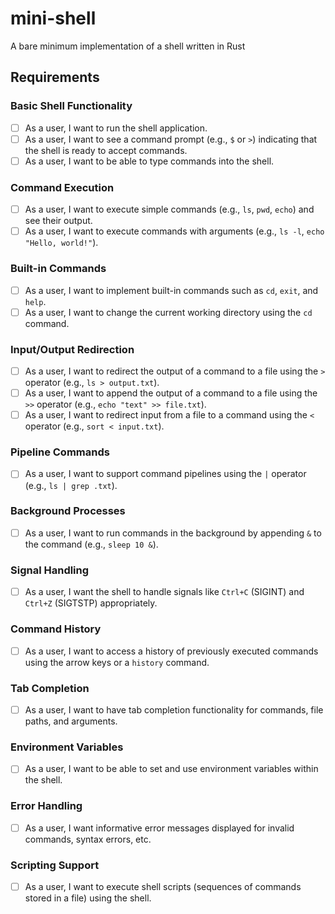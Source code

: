 # mini-shell
A bare minimum implementation of a shell written in Rust

## Requirements

### Basic Shell Functionality
- [ ] As a user, I want to run the shell application.
- [ ] As a user, I want to see a command prompt (e.g., `$` or `>`) indicating that the shell is ready to accept commands.
- [ ] As a user, I want to be able to type commands into the shell.

### Command Execution
- [ ] As a user, I want to execute simple commands (e.g., `ls`, `pwd`, `echo`) and see their output.
- [ ] As a user, I want to execute commands with arguments (e.g., `ls -l`, `echo "Hello, world!"`).

### Built-in Commands
- [ ] As a user, I want to implement built-in commands such as `cd`, `exit`, and `help`.
- [ ] As a user, I want to change the current working directory using the `cd` command.

### Input/Output Redirection
- [ ] As a user, I want to redirect the output of a command to a file using the `>` operator (e.g., `ls > output.txt`).
- [ ] As a user, I want to append the output of a command to a file using the `>>` operator (e.g., `echo "text" >> file.txt`).
- [ ] As a user, I want to redirect input from a file to a command using the `<` operator (e.g., `sort < input.txt`).

### Pipeline Commands
- [ ] As a user, I want to support command pipelines using the `|` operator (e.g., `ls | grep .txt`).

### Background Processes
- [ ] As a user, I want to run commands in the background by appending `&` to the command (e.g., `sleep 10 &`).

### Signal Handling
- [ ] As a user, I want the shell to handle signals like `Ctrl+C` (SIGINT) and `Ctrl+Z` (SIGTSTP) appropriately.

### Command History
- [ ] As a user, I want to access a history of previously executed commands using the arrow keys or a `history` command.

### Tab Completion
- [ ] As a user, I want to have tab completion functionality for commands, file paths, and arguments.

### Environment Variables
- [ ] As a user, I want to be able to set and use environment variables within the shell.

### Error Handling
- [ ] As a user, I want informative error messages displayed for invalid commands, syntax errors, etc.

### Scripting Support
- [ ] As a user, I want to execute shell scripts (sequences of commands stored in a file) using the shell.

